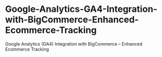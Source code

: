 # Google-Analytics-GA4-Integration-with-BigCommerce-Enhanced-Ecommerce-Tracking
Google Analytics (GA4) Integration with BigCommerce – Enhanced Ecommerce Tracking
